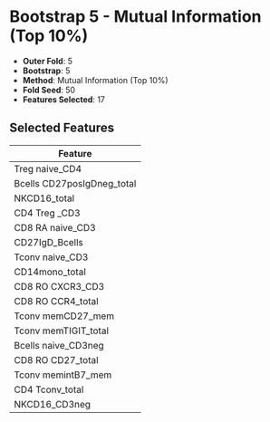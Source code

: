 # Bootstrap 5 - Mutual Information (Top 10%)

- **Outer Fold**: 5
- **Bootstrap**: 5
- **Method**: Mutual Information (Top 10%)
- **Fold Seed**: 50
- **Features Selected**: 17

## Selected Features

| Feature |
|---------|
| Treg naive_CD4 |
| Bcells CD27posIgDneg_total |
| NKCD16_total |
| CD4 Treg _CD3 |
| CD8 RA naive_CD3 |
| CD27IgD_Bcells |
| Tconv naive_CD3 |
| CD14mono_total |
| CD8 RO CXCR3_CD3 |
| CD8 RO CCR4_total |
| Tconv memCD27_mem |
| Tconv memTIGIT_total |
| Bcells naive_CD3neg |
| CD8 RO CD27_total |
| Tconv memintB7_mem |
| CD4 Tconv_total |
| NKCD16_CD3neg |
